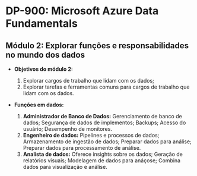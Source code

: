 # DP-900: Microsoft Azure Data Fundamentals

## Módulo 2: Explorar funções e responsabilidades no mundo dos dados

- **Objetivos do módulo 2:**
  1. Explorar cargos de trabalho que lidam com os dados;
  2. Explorar tarefas e ferramentas comuns para cargos de trabalho que lidam com os dados.
  
- **Funções em dados:**
  1. **Administrador de Banco de Dados:** Gerenciamento de banco de dados; Segurança de dados de implementos; Backups; Acesso do usuário; Desempenho de monitores.
  2. **Engenheiro de dados:** Pipelines e processos de dados; Armazenamento de ingestão de dados; Preparar dados para análise; Preparar dados para processamento de análise.
  3. **Analista de dados:** Oferece insights sobre os dados; Geração de relatórios visuais; Modelagem de dados para anáçose; Combina dados para visualização e análise.
  

